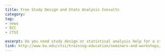 ```yaml
---
title: Free Study Design and Stats Analysis Consults
category: 
tag: 
- news
- DCC
- CTSI

excerpt: Do you need study design or statistical analysis help for a study plan, grant proposal or manuscript submission? The CTSI offers free help with study design and statistical analysis.
link: http://www.bu.edu/ctsi/training-education/seminars-and-workshops/open-study-design-and-statistical-analysis-consultation/
---
```

